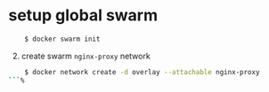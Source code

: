 # setup global swarm
```bash
    $ docker swarm init
```
2. create swarm `nginx-proxy` network
```bash
    $ docker network create -d overlay --attachable nginx-proxy
```%

